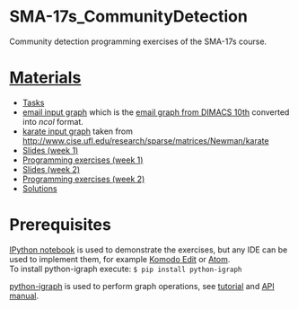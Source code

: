 # SMA-17s_CommunityDetection
Community detection programming exercises of the SMA-17s course.

# [Materials](https://goo.gl/qzMXNd)
  - [Tasks](https://goo.gl/40VHTW)
  - [email input graph](email.ncol) which is the [email graph from DIMACS 10th](http://www.cc.gatech.edu/dimacs10/archive/data/clustering/email.graph.bz2) converted into *ncol* format.
  - [karate input graph](karate.ncol) taken from http://www.cise.ufl.edu/research/sparse/matrices/Newman/karate
  - [Slides (week 1)](https://goo.gl/iFBYmV)
  - [Programming exercises (week 1)](igraph_cliques.ipynb)
  - [Slides (week 2)](https://goo.gl/vdDwcO)
  - [Programming exercises (week 2)](igraph_comdet.ipynb)
  - [Solutions](https://goo.gl/vSuWNV)

# Prerequisites
[IPython notebook](https://ipython.org/notebook.html) is used to demonstrate the exercises, but any IDE can be used to implement them, for example [Komodo Edit](https://www.activestate.com/komodo-edit) or [Atom](https://atom.io/).  
To install python-igraph execute:  `$ pip install python-igraph`

[python-igraph](http://igraph.org/python/) is used to perform graph operations, see [tutorial](http://igraph.org/python/doc/tutorial/tutorial.html) and [API manual](http://igraph.org/python/doc/igraph.GraphBase-class.html).
